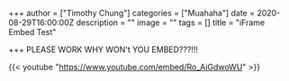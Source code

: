 +++
author = ["Timothy Chung"]
categories = ["Muahaha"]
date = 2020-08-29T16:00:00Z
description = ""
image = ""
tags = []
title = "iFrame Embed Test"

+++
PLEASE WORK WHY WON't YOU EMBED???!!!

<span class="tablewrapper" markdown="1">

{{< youtube "https://www.youtube.com/embed/Ro_AiGdwoWU" >}}

</span>